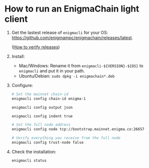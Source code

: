 # How to run an EnigmaChain light client

1. Get the lastest release of `enigmacli` for your OS: https://github.com/enigmampc/enigmachain/releases/latest.

   ([How to verify releases](https://github.com/enigmampc/enigmachain/blob/592ba7e05b8c8e300ed24e240c34ff15cbde1cec/docs/verify-releases.md))

2. Install:

   - Mac/Windows: Rename it from `enigmacli-${VERSION}-${OS}` to `enigmacli` and put it in your path.
   - Ubuntu/Debian: `sudo dpkg -i enigmachain*.deb`

3. Configure:

   ```bash
   # Set the mainnet chain-id
   enigmacli config chain-id enigma-1
   ```

   ```bash
   enigmacli config output json
   ```

   ```bash
   enigmacli config indent true
   ```

   ```bash
   # Set the full node address
   enigmacli config node tcp://bootstrap.mainnet.enigma.co:26657
   ```

   ```bash
   # Verify everything you receive from the full node
   enigmacli config trust-node false
   ```

4. Check the installation:

   ```bash
   enigmacli status
   ```
